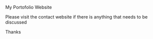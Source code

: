 My Portofolio Website

Please visit the contact website if there is anything that needs to be discussed

Thanks
